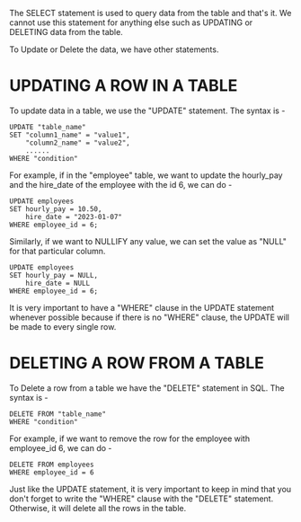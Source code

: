 The SELECT statement is used to query data from the table and that's it. We cannot use this statement for anything else such as UPDATING or DELETING data from the table.

To Update or Delete the data, we have other statements.

# UPDATING A ROW IN A TABLE

To update data in a table, we use the "UPDATE" statement. The syntax is - 

    UPDATE "table_name"
    SET "column1_name" = "value1", 
        "column2_name" = "value2",
        ......
    WHERE "condition"

For example, if in the "employee" table, we want to update the hourly_pay and the hire_date of the employee with the id 6, we can do -

    UPDATE employees
    SET hourly_pay = 10.50, 
        hire_date = "2023-01-07"
    WHERE employee_id = 6;

Similarly, if we want to NULLIFY any value, we can set the value as "NULL" for that particular column.

    UPDATE employees
    SET hourly_pay = NULL, 
        hire_date = NULL
    WHERE employee_id = 6;

It is very important to have a "WHERE" clause in the UPDATE statement whenever possible because if there is no "WHERE" clause, the UPDATE will be made to every single row.

# DELETING A ROW FROM A TABLE

To Delete a row from a table we have the "DELETE" statement in SQL. The syntax is - 

    DELETE FROM "table_name"
    WHERE "condition"

For example, if we want to remove the row for the employee with employee_id 6, we can do -

    DELETE FROM employees
    WHERE employee_id = 6

Just like the UPDATE statement, it is very important to keep in mind that you don't forget to write the "WHERE" clause with the "DELETE" statement. Otherwise, it will delete all the rows in the table.